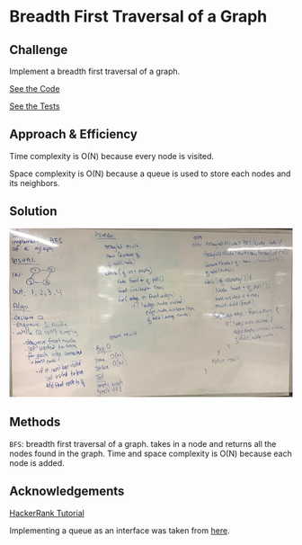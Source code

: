 # Breadth First Traversal of a Graph

## Challenge
Implement a breadth first traversal of a graph.

[See the Code](src/main/java/graph/BreadthFirst.java)

[See the Tests](src/test/java/graph/BreadthFirstTest.java)

## Approach & Efficiency
Time complexity is O(N) because every node is visited. 

Space complexity is O(N) because a queue is used to store each nodes and its neighbors.

## Solution
![breadth first traversal of a graph](/assets/bfsGraph.png)

## Methods
```BFS```: breadth first traversal of a graph. takes in a node and returns all the nodes found in the graph. Time and space complexity is O(N) because each node is added.

## Acknowledgements
[HackerRank Tutorial](https://www.youtube.com/watch?v=zaBhtODEL0w&t=263s)

Implementing a queue as an interface was taken from [here](https://stackoverflow.com/questions/4626812/how-do-i-instantiate-a-queue-object-in-java).

